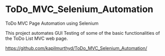 # ToDo_MVC_Selenium_Automation
ToDo MVC Page Automation using Selenium

This project automates GUI Testing of some of the basic functionalities of the ToDo List MVC web page.

https://github.com/kapilmurthyd/ToDo_MVC_Selenium_Automation/
